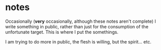 # notes

Occasionally (__very__ occasionally, although these notes aren't complete) I write something in public, rather than just for the consumption of the unfortunate target. This is where I put the somethings.

I am trying to do more in public, the flesh is willing, but the spirit... etc.
